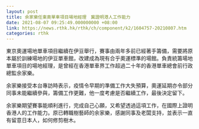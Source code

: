 ```yaml
---
layout: post
title: 余家樂任東奧單車項目場地經理　冀證明港人工作能力
date: 2021-08-07 09:25:49.000000000 +08:00
link: https://news.rthk.hk/rthk/ch/component/k2/1604757-20210807.htm
categories: rthk
---
```


東京奧運場地單車項目繼續在伊豆舉行，賽事由兩年多前已經著手籌備，需要將原本屬於訓練場地的伊豆單車館，改建成為現有合乎奧運標準的場館。負責統籌場地單車項目的場地經理，是曾經在香港單車界工作超過二十年的香港單車總會前行政總監余家樂。

余家樂接受本台專訪時表示，疫情令早期的準備工作大失預算，奧運延期亦令部分同事未能繼續參與，籌備工作更難，他一度考慮是否繼續工作，最後決定留下。

余家樂期望賽事能順利進行，完成自己心願，又希望透過這項工作，在國際上證明香港人的工作能力。原已轉職樹藝師的余家樂，感謝同事及老闆支持，並表示一直有留意日本人，如何修剪樹木。
